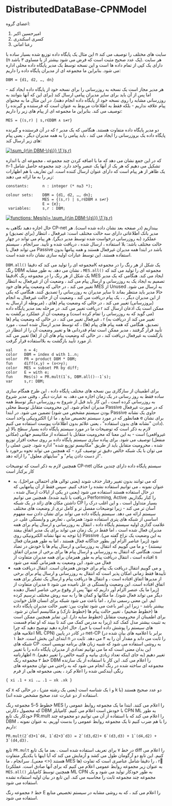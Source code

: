 # DistributedDataBase-CPNModel
اعضای گروه:
1. امیرحسین اکبر
2. کسری اسکندری
3. رعنا امانی

اين مثال يک پايگاه داده توزيع شده بسيار
ساده با n سايت های مختلف را توصيف می کند (n
يک عدد صحيح مثبت است که فرض می شود بيشتر از
يا مساوی ٣ باشد). هر سايت دارای يک کپی از
تمام داده ها است و اين نسخه توسط يک مدير
پايگاه داده محلی اداره می شود. بنابراين ما
مجموعه ای از مديران پايگاه داده را داريم:

```
DBM = {d1, d2, …, dn}
```
هر مدير مجاز است يک نسخه به روزرسانی را
برای نسخه خود از پايگاه داده ايجاد کند -
اما پس از آن بايد برای ساير مديران پيامی
ارسال کند (برای اين که آنها بتوانند به
روزرسانی مشابه را روی نسخه خود از پايگاه
داده انجام دهند). در اين مثال ما به محتوای
پيام علاقه نداريم - بلکه فقط به اطلاعات مربوط
به عنوان است که فرستنده و گيرنده را توصيف
می کند. بنابراين ما مجموعه ای از پيام های
زير را داريم:
```
MES = {(s,r) | s,r∈DBM ∧ s≠r}
```
که در آن فرستنده و گيرنده r دو مدير پايگاه
داده متفاوت هستند. هنگامی که يک مدير پايگاه
داده يک بروزرسانی را ايجاد می کند ، بايد
پيامی را به همه مديران ديگر ، يعنی پيام های
زير ارسال کند:

<a href="https://www.codecogs.com/eqnedit.php?latex=\sum_{r\in&space;DBM-\{s\}}&space;\1`(s,r)" target="_blank"><img src="https://latex.codecogs.com/gif.latex?\sum_{r\in&space;DBM-\{s\}}&space;\1`(s,r)" title="\sum_{r\in DBM-\{s\}} \1`(s,r)" /></a>

که در این جمع نشان می دهد که ما با اضافه
کردن چند مجموعه ، مجموعه ای با اندازه 
n-1
تشکيل می دهيم 
که هر يک از
آنها يک عنصر واحد دارد. چند مجموعه حاصل
شامل يک ظاهر از هر پيام است که دارای عنوان
ارسال کننده است.
اين تعاريف با هم اظهارات زير را به ما ارائه
می دهند:

```
constants:      n : integer (* n≥3 *);

colour sets:    DBM = {d1, d2, …, dn};
                MES = {(s,r) | s,r∈DBM ∧ s≠r}
                E = {e};
 variables:     s,r : DBM;
 ```

<a href="https://www.codecogs.com/eqnedit.php?latex=functions:&space;Mes(s)=&space;\sum_{r\in&space;DBM-\{s\}}&space;\1`(s,r)" target="_blank"><img src="https://latex.codecogs.com/gif.latex?functions:&space;Mes(s)=&space;\sum_{r\in&space;DBM-\{s\}}&space;\1`(s,r)" title="functions: Mes(s)= \sum_{r\in DBM-\{s\}} \1`(s,r)" /></a>

حال اجازه دهيد نگاهی به 
CP-net
 بيندازيم (در
صفحه بعد نشان داده شده است). هر مدير بانک
اطلاعاتی دارای سه حالت مختلف است: غيرفعال ،
انتظار (برای تصديق) و عملکرد (به روزرسانی
درخواست شده توسط مدير ديگر). هر پيام می
تواند در چهار حالت مختلف باشد: بلا استفاده ،
ارسال شده ، دريافت شده و تأييد. سرانجام ،
سيستم می تواند فعال يا
Passive
باشد
در ابتدا همه مديران غيرفعال هستند و همه
پيامها بدون استفاده هستند. اين توسط عبارات
اوليه سازی نشان داده شده است.

`DBM.all()`
مجموعه ای را توليد می کند که دقيقاК يک شکل
از هر رنگ را در مجموعه رنگ
DBM
نشان می
دهد. به طور مشابه ،
`MES.all()`
مجموعه ای را
توليد می کند که دقيقاК يک شکل از هر رنگ را
در مجموعه رنگ 
MES
ايجاد می کند.
هنگامی که يک مدير تصميم به ايجاد يک به
روزرسانی و ارسال پيام می کند ، وضعيت آن از
غيرفعال به انتظار تغيير می کند ، در حالی که
وضعيت پيام های خود 
MES
از
Unused
به
ارسال می شود. حالا مدير بايد منتظر بماند تا
ساير مديران به روزرسانی را تصديق کنند.
هنگامی که يکی از اين مديران ديگر ، 
 ، يک
پيام دريافت می کند ، وضعيت آن از حالت
غيرفعال به انجام (بروزرسانی) تغيير می کند ،
در حالی که وضعيت پيام (های ،
 (مربوطه از
ارسال به دريافت تغيير می کند. در مرحله بعد
مدير پايگاه داده r ممکن است يک اذعان ارسال
کند (می گويد که به روزرسانی را تمام کرده
است) و وضعيت آن از عملکرد برگشت به غيرفعال
تغيير می کند ، در حالی که وضعيت پيام (ها ،
r (تغيير می کند از دريافت به تصديق. هنگامی
که همه پيام های پيام (ها) ، که توسط مدير
ارسال شده است ، مورد تأييد قرار گرفتند ،
مدير ممکن است تمام قدردانی ها و تغيير وضعيت
آن را از انتظار در بازگشت به غيرفعال دريافت
کند ، در حالی که وضعيت پيام های آن از (ها) 
تغيير می کند از مورد تأييد بازگشت به
بلااستفاده قرار گرفت.

```
val     n = 4;
color   DBM = index d with 1..n;
volor   PR = product DBM * DBM;
fun     diff(x,y) = (x<>y);
color   MES = subset PR by diff;
color   E = with e;
fun     Mes(s) = PR.mult(1`s, DBM.all()--1`s);
var     s,r: DBM;
```
برای اطمينان از سازگاری بين نسخه های مختلف پايگاه داده ، اين طرح همگام سازی ساده فقط به روز
رسانی در يک زمان اجازه می دهد. به عبارت ديگر ، وقتی مدير شروع به روزرسانی کرده است ، اين
کار بايد قبل از شروع به روزرسانی ديگر توسط همه مديران انجام شود. اين محروميت متقابل توسط
محلی
Passive
که در صورت غيرفعال بودن سيستم مشخص می شود) تضمين می شود. در ابتدا
Passive
حاوی يک نشانه الکترونيکی واحد است (همانطور که در مورد سيستم تخصيص منابع ، ما از
e برای نشان دادن "نشانه های بدون استفاده" ، يعنی علائم بدون اطلاعات پيوست استفاده می کنيم).
لازم به ذکر است که توضيحات ما در مورد سيستم پايگاه داده بسيار سطح بالا (و غيرواقعی) است - به
اين معنا که محروميت متقابل با استفاده از مکانيسم جهانی (مکانی منفعل) توصيف می شود. برای پياده
سازی سيستم پايگاه داده بر روی سخت افزار توزيع شده ، محروميت متقابل بايد از طريق "مکانيسم توزيع
شده" اداره شود. چنين عملی را می توان با يک شبکه خالص دقيق تر توصيف کرد - که همچنين می تواند
نحوه برخورد با "از دست دادن پيام" و "سايتهای معلول" را ارائه دهد. 

همچنين لازم به ذکر است که توضيحات 
CP-net
سيستم پايگاه داده دارای چندين مکان کار برکنار است
- که می توانند بدون تغيير رفتار حذف شوند (يعنی توالی های احتمالی مراحل). به عنوان نمونه ، می
توانيم استفاده نشده را حذف کنيم. سپس فقط از آن پيامهايی که در حال استفاده هستند استفاده می شود (يعنی
در يکی از ايالات ارسال شده ، دريافت يا تأييد شده). همچنين می توانيم
Performing, Active
را کنار
بگذاريم. داشتن مکان های زائد در يک شبکه CP بسيار متداول است ، و اين اغلب درک را آسان تر می
کند - زيرا توضيحات مفصل تر و کامل تری از وضعيت های مختلف سيستم ارائه می دهد.
سيستم پايگاه داده می تواند برای نشان دادن سه مفهوم اساسی از شبکه های پتری استفاده شود: همزمانی
، تعارض و وابستگی علی. در علامت گذاری اوليه سيستم پايگاه داده ، انتقال به روزرسانی و ارسال پيام
برای همه مديران فعال شده است ، اما فقط در يک زمان می تواند برای يک مدير اتفاق بيفتد (با توجه به
تنها نشانه الکترونيکی روی Passive .(به اين وضعيت يک نزاع گفته می شود (زيرا عناصر الزام آور
بطور جداگانه فعال هستند ، اما به طور همزمان فعال نيستند) - و ما می گوييم که انتقال به روزرسانی و
ارسال پيام ها با خودش در تضاد است.
هنگامی که انتقال به روزرسانی و ارسال پيام ها برای برخی از مديران اتفاق افتاده است ، انتقال دريافت
پيام به طور همزمان برای همه مديران متفاوت از s فعال می شود. اين وضعيت به همزمانی گفته می شود
- و می گوييم انتقال دريافت يک پيام برای خودش همزمان است.
انتقال دريافت همه تأييدها فقط زمانی امکان پذير است که انتقال به روزرسانی و ارسال پيام برای برخی
از مديرها اتفاق افتاده است ، و انتقال ها دريافت پيام و ارسال يک تشکر برای همه مديران متفاوت از s
اتفاق افتاده است. اين وضعيت وابستگی ی
عل ناميده می شود (زيرا ما يک عنصر الزام آور داريم که تنها ّ
پس از وقوع برخی عناصر اتصال دهنده ديگر می تواند فعال شود).
ما مکانها و کمان ها را به سه روش مختلف ترسيم کرده ايم. اين معنی رسمی ندارد ، اما باعث می شود
شبکه برای انسان قابل خواندن بيشتر باشد - زيرا اين امر باعث می شود تفاوت بين: تغيير حالت مديران
پايگاه داده ها (خطوط ضخيم) ، تغيير حالت پيام ها (خطوط نازک) و مکانيسم آسان تر شود. برای اطمينان
از محروميت متقابل (خطوط سايه دار). اين تمايز همچنين ممکن است به تثبيت بيشتر مدل کمک کند (زيرا
به مدرس کمک می کند تا ببيند که او تمام قسمت های سيستم را پوشش داده است يا خير).
حال اجازه دهيد توضيح دهيد که چرا اعلاميه های ML CPN) در کادر در پايين net-CP (برابر با اعلاميه
های بيان شده در ابتدای اين بخش است.
خط ١ n را ثابت می داند و مقدار آن را به ۴ می دهد. ثابت در شبکه های CP به روشی استفاده می شود
که شبيه زبان های برنامه نويسی است. اين بدان معنی است که ما می توانيم تعدادی از مديران پايگاه داده
را با تغيير اظهارنامه n تغيير دهيم (به جای اينکه تعداد زيادی بيانيه و کتيبه خالص را تغيير دهيم). 
خط ٢ مجموعه رنگ DBM را اعلام می کند. اين کار با استفاده از يک سازنده مجموعه ای ساخته شده
در رنگ انجام می شود که به راحتی می توان مجموعه های رنگی ايندکس شده را اعلام کرد ، يعنی
مجموعه هايی از فرم
```
{ xi ،1 + xi ،… ،1 – xk ،xk }
```
که x يک شناسه است (يعنی يک رشته متن) ،
در حالی که i و k دو عدد صحيح هستند (با استفاده از دو عبارت عدد صحيح مشخص شده اند).

خطوط 5-5 مجموعه رنگ MES را اعلام می کنند. ابتدا ما یک مجموعه روابط عمومی را که محصول دکارتی DBM با خودش است اعلام می کنیم. کامپایلر CPN ML به طور خودکار یک تابع PR.mult را اعلام می کند که با استفاده از آن می توانیم دو مجموعه چند DBM را با هم ضرب کنیم تا یک مجموعه روابط عمومی را بدست آوریم. به عنوان نمونه ،
داریم:
```
PR.mult(2`d3+1`d4, 1`d2+3`d3) = 2`(d3,d2)+ 6`(d3,d3) + 1`(d4,d2) +
3`(d4,d3).
```
تابع
`PR.mult`
در خط ۷ برای تعریف استفاده شده است
. بعد ما يک تابع diff را اعلام می کنيم. اين تابع دو آرگومان
طول می کشد و آزمايش می کند که آيا اينها با يکديگر متفاوت هستند (<> معنی). سرانجام ، ما MES را
دقيقا شامل عناصری است که تفاوت (ها ، r ً (به عنوان زير مجموعه روابط عمومی اعلام می کنيم که
برای آنها صادق است. عملکرد 
`MES.all()`
همچنين توسط کامپايلر ML CPN به طور خودکار توليد می
شود و يک مجموعه چند مجموعه ثابت را محاسبه می کند. اين تابع در بيان اوليه استفاده نشده استفاده می
شود. 

خط ۶ مجموعه رنگ E را اعلام می کند ، که به روشی مشابه در سيستم تخصيص منابع استفاده می شود. 

